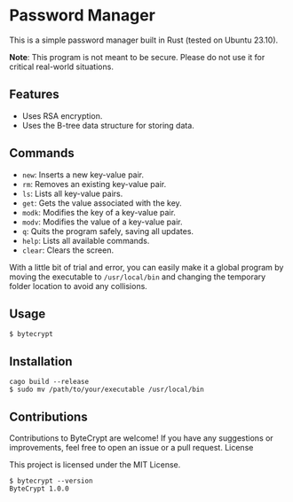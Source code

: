 # Password Manager

This is a simple password manager built in Rust (tested on Ubuntu 23.10). 

**Note**: This program is not meant to be secure. Please do not use it for critical real-world situations.

## Features

- Uses RSA encryption.
- Uses the B-tree data structure for storing data.

## Commands

- `new`: Inserts a new key-value pair.
- `rm`: Removes an existing key-value pair.
- `ls`: Lists all key-value pairs.
- `get`: Gets the value associated with the key.
- `modk`: Modifies the key of a key-value pair.
- `modv`: Modifies the value of a key-value pair.
- `q`: Quits the program safely, saving all updates.
- `help`: Lists all available commands.
- `clear`: Clears the screen.

With a little bit of trial and error, you can easily make it a global program by moving the executable to `/usr/local/bin` and changing the temporary folder location to avoid any collisions.

## Usage
```
$ bytecrypt
```

## Installation
```
cago build --release
$ sudo mv /path/to/your/executable /usr/local/bin
```

## Contributions

Contributions to ByteCrypt are welcome! If you have any suggestions or improvements, feel free to open an issue or a pull request.
License

This project is licensed under the MIT License.

```
$ bytecrypt --version
ByteCrypt 1.0.0
```
